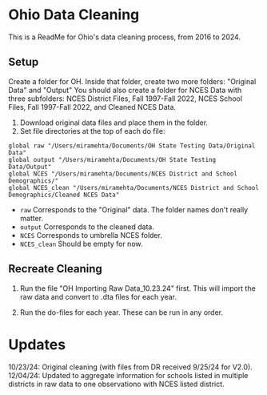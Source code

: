 # Ohio Data Cleaning

This is a ReadMe for Ohio's data cleaning process, from 2016 to 2024.

## Setup

Create a folder for OH. Inside that folder, create two more folders: "Original Data" and "Output"
You should also create a folder for NCES Data with three subfolders: NCES District Files, Fall 1997-Fall 2022,
NCES School Files, Fall 1997-Fall 2022, and Cleaned NCES Data.

1.  Download original data files and place them in the folder.
2.  Set file directories at the top of each do file:

```         
global raw "/Users/miramehta/Documents/OH State Testing Data/Original Data"
global output "/Users/miramehta/Documents/OH State Testing Data/Output"
global NCES "/Users/miramehta/Documents/NCES District and School Demographics/"
global NCES_clean "/Users/miramehta/Documents/NCES District and School Demographics/Cleaned NCES Data"
```

-   `raw` Corresponds to the "Original" data. The folder names don't really matter.
-   `output` Corresponds to the cleaned data.
-   `NCES` Corresponds to umbrella NCES folder.
-   `NCES_clean` Should be empty for now.

## Recreate Cleaning

1. Run the file "OH Importing Raw Data_10.23.24" first.  This will import the raw data and convert to .dta files for each year.

2. Run the do-files for each year.  These can be run in any order.

# Updates
10/23/24: Original cleaning (with files from DR received 9/25/24 for V2.0).
12/04/24: Updated to aggregate information for schools listed in multiple districts in raw data to one observationo with NCES listed district.